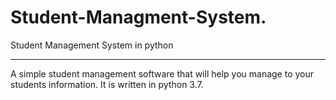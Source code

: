 # Student-Managment-System.
Student Management System in python 
***
A simple student management software that will help you manage to your students information.   	It is written in python 3.7.
